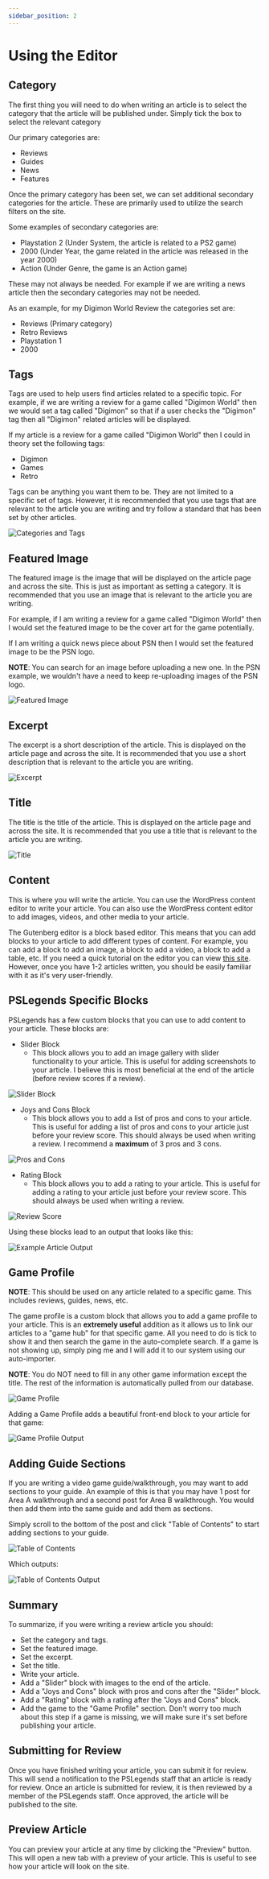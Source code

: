 ```yaml
---
sidebar_position: 2
---
```


# Using the Editor

## Category

The first thing you will need to do when writing an article is to select the category that the article will be published under. Simply tick the box to select the relevant category

Our primary categories are:
- Reviews
- Guides
- News
- Features

Once the primary category has been set, we can set additional secondary categories for the article. These are primarily used to utilize the search filters on the site.

Some examples of secondary categories are:
- Playstation 2 (Under System, the article is related to a PS2 game)
- 2000 (Under Year, the game related in the article was released in the year 2000)
- Action (Under Genre, the game is an Action game)

These may not always be needed. For example if we are writing a news article then the secondary categories may not be needed.

As an example, for my Digimon World Review the categories set are:
- Reviews (Primary category)
- Retro Reviews
- Playstation 1
- 2000


## Tags

Tags are used to help users find articles related to a specific topic. For example, if we are writing a review for a game called "Digimon World" then we would set a tag called "Digimon" so that if a user checks the "Digimon" tag then all "Digimon" related articles will be displayed.

If my article is a review for a game called "Digimon World" then I could in theory set the following tags:
- Digimon
- Games
- Retro

Tags can be anything you want them to be. They are not limited to a specific set of tags. However, it is recommended that you use tags that are relevant to the article you are writing and try follow a standard that has been set by other articles.

![Categories and Tags](/img/categories_tags.png)

## Featured Image

The featured image is the image that will be displayed on the article page and across the site. This is just as important as setting a category. It is recommended that you use an image that is relevant to the article you are writing.

For example, if I am writing a review for a game called "Digimon World" then I would set the featured image to be the cover art for the game potentially.

If I am writing a quick news piece about PSN then I would set the featured image to be the PSN logo.

**NOTE**: You can search for an image before uploading a new one. In the PSN example, we wouldn't have a need to keep re-uploading images of the PSN logo.

![Featured Image](/img/featured.png)

## Excerpt

The excerpt is a short description of the article. This is displayed on the article page and across the site. It is recommended that you use a short description that is relevant to the article you are writing.

![Excerpt](/img/excerpt.png)

## Title

The title is the title of the article. This is displayed on the article page and across the site. It is recommended that you use a title that is relevant to the article you are writing.

![Title](/img/title.png)

## Content

This is where you will write the article. You can use the WordPress content editor to write your article. You can also use the WordPress content editor to add images, videos, and other media to your article.

The Gutenberg editor is a block based editor. This means that you can add blocks to your article to add different types of content. For example, you can add a block to add an image, a block to add a video, a block to add a table, etc. If you need a quick tutorial on the editor you can view [this site](https://www.wpbeginner.com/beginners-guide/how-to-use-the-new-wordpress-block-editor/). However, once you have 1-2 articles written, you should be easily familiar with it as it's very user-friendly.

## PSLegends Specific Blocks

PSLegends has a few custom blocks that you can use to add content to your article. These blocks are:

- Slider Block
  - This block allows you to add an image gallery with slider functionality to your article. This is useful for adding screenshots to your article. I believe this is most beneficial at the end of the article (before review scores if a review).

![Slider Block](/img/slider.png)

- Joys and Cons Block
    - This block allows you to add a list of pros and cons to your article. This is useful for adding a list of pros and cons to your article just before your review score. This should always be used when writing a review. I recommend a **maximum** of 3 pros and 3 cons.

![Pros and Cons](/img/joyscons.png)

- Rating Block
  - This block allows you to add a rating to your article. This is useful for adding a rating to your article just before your review score. This should always be used when writing a review.

![Review Score](/img/reviewscore.png)

Using these blocks lead to an output that looks like this:

![Example Article Output](/img/articleoutput.png)

## Game Profile

**NOTE**: This should be used on any article related to a specific game. This includes reviews, guides, news, etc.

The game profile is a custom block that allows you to add a game profile to your article. This is an **extremely useful** addition as it allows us to link our articles to a "game hub" for that specific game. All you need to do is tick to show it and then search the game in the auto-complete search. If a game is not showing up, simply ping me and I will add it to our system using our auto-importer. 

**NOTE**: You do NOT need to fill in any other game information except the title. The rest of the information is automatically pulled from our database.

![Game Profile](/img/gametitle.png)

Adding a Game Profile adds a beautiful front-end block to your article for that game:

![Game Profile Output](/img/gameprofile_output.png)

## Adding Guide Sections

If you are writing a video game guide/walkthrough, you may want to add sections to your guide. An example of this is that you may have 1 post for Area A walkthrough and a second post for Area B walkthrough. You would then add them into the same guide and add them as sections.

Simply scroll to the bottom of the post and click "Table of Contents" to start adding sections to your guide.

![Table of Contents](/img/guide_section_block.png)

Which outputs:

![Table of Contents Output](/img/guide_section.png)

## Summary

To summarize, if you were writing a review article you should:
- Set the category and tags.
- Set the featured image.
- Set the excerpt.
- Set the title.
- Write your article.
- Add a "Slider" block with images to the end of the article.
- Add a "Joys and Cons" block with pros and cons after the "Slider" block.
- Add a "Rating" block with a rating after the "Joys and Cons" block.
- Add the game to the "Game Profile" section. Don't worry too much about this step if a game is missing, we will make sure it's set before publishing your article.

## Submitting for Review

Once you have finished writing your article, you can submit it for review. This will send a notification to the PSLegends staff that an article is ready for review. Once an article is submitted for review, it is then reviewed by a member of the PSLegends staff. Once approved, the article will be published to the site.

## Preview Article

You can preview your article at any time by clicking the "Preview" button. This will open a new tab with a preview of your article. This is useful to see how your article will look on the site.

